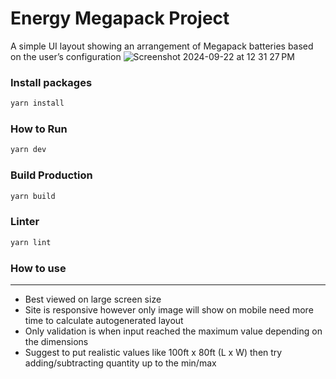 # Energy Megapack Project

A simple UI layout showing an arrangement of Megapack batteries based on the user’s configuration
![Screenshot 2024-09-22 at 12 31 27 PM](https://github.com/user-attachments/assets/de82d9c0-6a0d-428d-8226-a0b489ef3624)

### Install packages
```sh
yarn install
```

### How to Run
```sh
yarn dev
```

### Build Production
```sh
yarn build
```

### Linter
```sh
yarn lint
```
### How to use
---------------
- Best viewed on large screen size
- Site is responsive however only image will show on mobile need more time to calculate autogenerated layout
- Only validation is when input reached the maximum value depending on the dimensions
- Suggest to put realistic values like 100ft x 80ft (L x W) then try adding/subtracting quantity up to the min/max
